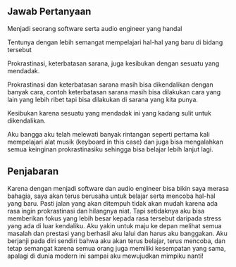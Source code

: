 ## Jawab Pertanyaan
Menjadi seorang software serta audio engineer yang handal

Tentunya dengan lebih semangat mempelajari hal-hal yang baru di bidang tersebut

Prokrastinasi, keterbatasan sarana, juga kesibukan dengan sesuatu yang mendadak.

Prokrastinasi dan keterbatasan sarana masih bisa dikendalikan dengan banyak cara, contoh keterbatasan sarana masih bisa dilakukan cara yang lain yang lebih ribet tapi bisa dilakukan di sarana yang kita punya.

Kesibukan karena sesuatu yang mendadak ini yang kadang sulit untuk dikendalikan.

Aku bangga aku telah melewati banyak rintangan seperti pertama kali mempelajari alat musik (keyboard in this case) dan juga bisa mengalahkan semua keinginan prokrastinasiku sehingga bisa belajar lebih lanjut lagi.

## Penjabaran
Karena dengan menjadi software dan audio engineer bisa bikin saya merasa bahagia, saya akan terus berusaha untuk belajar serta mencoba hal-hal yang baru. Pasti jalan yang akan ditempuh tidak akan mudah karena ada rasa ingin prokrastinasi dan hilangnya niat. Tapi setidaknya aku bisa memberikan fokus yang lebih besar kepada rasa tersebut daripada stress yang ada di luar kendaliku. Aku yakin untuk maju ke depan melihat semua masalah dan prestasi yang berhasil aku lalui dan harus aku banggakan. Aku berjanji pada diri sendiri bahwa aku akan terus belajar, terus mencoba, dan tetap semangat karena semua orang juga memiliki kesempatan yang sama, apalagi di dunia modern ini sampai aku mewujudkan mimpiku nanti!
